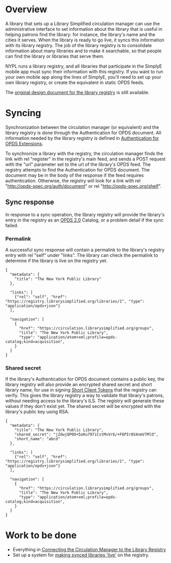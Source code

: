 # Overview

A library that sets up a Library Simplified circulation manager can use the administrative interface to set information about the library that is useful in helping patrons find the library: for instance, the library's name and the cities it serves. When the library is ready to go live, it syncs this information with its library registry. The job of the library registry is to consolidate information about many libraries and to make it searchable, so that people can find the library or libraries that serve them.

NYPL runs a library registry, and all libraries that participate in the SimplyE mobile app must sync their information with this registry. If you want to run your own mobile app along the lines of SimplyE, you'll need to set up your own library registry, or create the equivalent in static OPDS feeds.

The [original design document for the library registry](LibraryRegistryDesign) is still available.

# Syncing

Synchronization between the circulation manager (or equivalent) and the library registry is done through the Authentication for OPDS document. All information needed by the library registry is defined in [Authentication for OPDS Extensions](Authentication-For-OPDS-Extensions).

To synchronize a library with the registry, the circulation manager finds the link with rel "register" in the registry's main feed, and sends a POST request with the "url" parameter set to the url of the library's OPDS feed. The registry attempts to find the Authentication for OPDS document. The document may be in the body of the response if the feed requires authentication. Otherwise, the registry will look for a link with rel "http://opds-spec.org/auth/document" or rel "http://opds-spec.org/shelf".

## Sync response
In response to a sync operation, the library registry will provide the library's entry in the registry as an [OPDS 2.0](https://github.com/opds-community/opds-revision/blob/master/opds-2.0.md) Catalog, or a problem detail if the sync failed. 

### Permalink
A successful sync response will contain a permalink to the library's registry entry with rel "self" under "links". The library can check the permalink to determine if the library is live on the registry yet.
```
{
  "metadata": {
    "title": "The New York Public Library"
  },
  
  "links": [
    {"rel": "self", "href": "https://registry.librarysimplified.org/libraries/1", "type": "application/opds+json"}
  ],
  
  "navigation": [
    {
      "href": "https://circulation.librarysimplified.org/groups", 
      "title": "The New York Public Library", 
      "type": "application/atom+xml;profile=opds-catalog;kind=acquisition",
    }
  ]
}
```

### Shared secret
If the library's Authentication for OPDS document contains a public key, the library registry will also provide an encrypted shared secret and short library name, for use in signing [Short Client Tokens](Short-Client-Token) that the registry can verify. This gives the library registry a way to validate that library's patrons, without needing access to the library's ILS. The registry will generate these values if they don't exist yet. The shared secret will be encrypted with the library's public key using RSA.
```
{
  "metadata": {
    "title": "The New York Public Library",
    "shared_secret": "jZdwjQPOO+5oKu797iCstMvVr6/+F6PIr0S4nmV7MlO",
    "short_name": "abcd"
  },
  
  "links": [
    {"rel": "self", "href": "https://registry.librarysimplified.org/libraries/1", "type": "application/opds+json"}
  ],
  
  "navigation": [
    {
      "href": "https://circulation.librarysimplified.org/groups", 
      "title": "The New York Public Library", 
      "type": "application/atom+xml;profile=opds-catalog;kind=acquisition",
    }
  ]
}
```

# Work to be done

- Everything in [Connecting the Circulation Manager to the Library Registry](CirculationManagerToLibraryRegistry)
- Set up a system for [making synced libraries 'live'](https://github.com/NYPL-Simplified/library_registry/issues/25) on the registry.